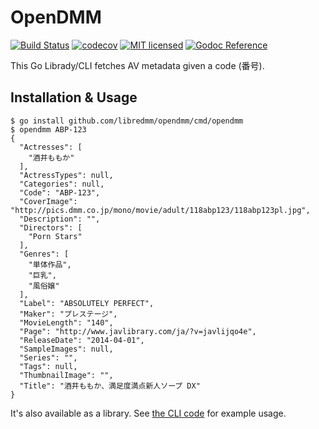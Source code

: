 # OpenDMM

[![Build Status](https://travis-ci.org/libredmm/opendmm.svg?branch=master)](https://travis-ci.org/libredmm/opendmm)
[![codecov](https://codecov.io/gh/libredmm/opendmm/branch/master/graph/badge.svg)](https://codecov.io/gh/libredmm/opendmm)
[![MIT licensed](https://img.shields.io/badge/license-MIT-blue.svg)](https://github.com/libredmm/opendmm/blob/master/LICENSE)
[![Godoc Reference](https://github.com/golang/gddo/blob/master/gddo-server/assets/status.svg)](https://godoc.org/github.com/libredmm/opendmm)

This Go Librady/CLI fetches AV metadata given a code (番号).

## Installation & Usage

    $ go install github.com/libredmm/opendmm/cmd/opendmm
    $ opendmm ABP-123
    {
      "Actresses": [
        "酒井ももか"
      ],
      "ActressTypes": null,
      "Categories": null,
      "Code": "ABP-123",
      "CoverImage": "http://pics.dmm.co.jp/mono/movie/adult/118abp123/118abp123pl.jpg",
      "Description": "",
      "Directors": [
        "Porn Stars"
      ],
      "Genres": [
        "単体作品",
        "巨乳",
        "風俗嬢"
      ],
      "Label": "ABSOLUTELY PERFECT",
      "Maker": "プレステージ",
      "MovieLength": "140",
      "Page": "http://www.javlibrary.com/ja/?v=javlijqo4e",
      "ReleaseDate": "2014-04-01",
      "SampleImages": null,
      "Series": "",
      "Tags": null,
      "ThumbnailImage": "",
      "Title": "酒井ももか、満足度満点新人ソープ DX"
    }

It's also available as a library. See [the CLI code](https://github.com/libredmm/opendmm/blob/master/cmd/opendmm/opendmm.go) for example usage.
